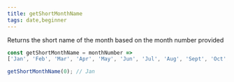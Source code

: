 ```yaml
---
title: getShortMonthName
tags: date,beginner
---
```


Returns the short name of the month based on the month number provided


```js
const getShortMonthName = monthNumber =>
['Jan', 'Feb', 'Mar', 'Apr', 'May', 'Jun', 'Jul', 'Aug', 'Sept', 'Oct', 'Nov', 'Dec'][monthNumber]
```

```js
getShortMonthName(0); // Jan
```
